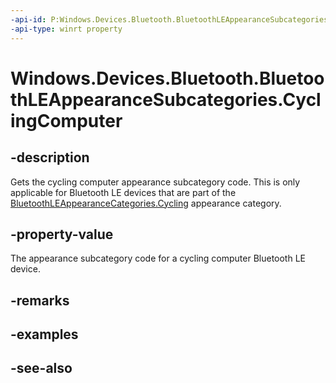 ----api-id: P:Windows.Devices.Bluetooth.BluetoothLEAppearanceSubcategories.CyclingComputer
-api-type: winrt property
---<!-- Property syntaxpublic ushort CyclingComputer { get; }--># Windows.Devices.Bluetooth.BluetoothLEAppearanceSubcategories.CyclingComputer## -descriptionGets the cycling computer appearance subcategory code. This is only applicable for Bluetooth LE devices that are part of the [BluetoothLEAppearanceCategories.Cycling](bluetoothleappearancecategories_cycling.md) appearance category.## -property-valueThe appearance subcategory code for a cycling computer Bluetooth LE device.## -remarks## -examples## -see-also